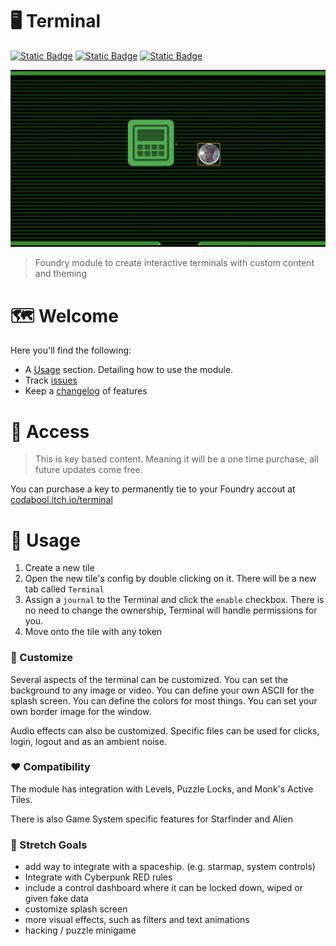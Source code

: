 # 🖥️ Terminal

[![Static Badge](https://img.shields.io/badge/Itch.io-CodaBool-red?style=flat-square&logo=itchdotio)](https://codabool.itch.io) [![Static Badge](https://img.shields.io/badge/Discord-CodaBool-blue?style=flat-square&logo=discord)](https://discord.gg/foundryvtt) [![Static Badge](https://img.shields.io/badge/Foundry%20Verfied%20Version-11-brightgreen?style=flat-square&logo=checkmarx)](https://github.com/CodaBool/terminal/issues)

![Preview Video](https://raw.githubusercontent.com/CodaBool/terminal/main/img/preview.gif)

> Foundry module to create interactive terminals with custom content and theming

# 🗺️ Welcome
Here you'll find the following:

- A [Usage](https://github.com/CodaBool/terminal#-usage) section. Detailing how to use the module.
- Track [issues](https://github.com/CodaBool/terminal/issues)
- Keep a [changelog](https://github.com/CodaBool/terminal/blob/main/changelog.md) of features

# 🔑 Access
> This is key based content. Meaning it will be a one time purchase, all future updates come free.

You can purchase a key to permanently tie to your Foundry accout at [codabool.itch.io/terminal](https://codabool.itch.io/terminal)

# 🔨 Usage
1. Create a new tile
2. Open the new tile's config by double clicking on it. There will be a new tab called `Terminal`
3. Assign a `journal` to the Terminal and click the `enable` checkbox. There is no need to change the ownership, Terminal will handle permissions for you.
4. Move onto the tile with any token

### 🎨 Customize
Several aspects of the terminal can be customized. You can set the background to any image or video. You can define your own ASCII for the splash screen. You can define the colors for most things. You can set your own border image for the window.

Audio effects can also be customized. Specific files can be used for clicks, login, logout and as an ambient noise.

### ❤️ Compatibility
The module has integration with Levels, Puzzle Locks, and Monk's Active Tiles.

There is also Game System specific features for Starfinder and Alien

### 🎈 Stretch Goals
- add way to integrate with a spaceship. (e.g. starmap, system controls)
- Integrate with Cyberpunk RED rules
- include a control dashboard where it can be locked down, wiped or given fake data
- customize splash screen
- more visual effects, such as filters and text animations
- hacking / puzzle minigame
